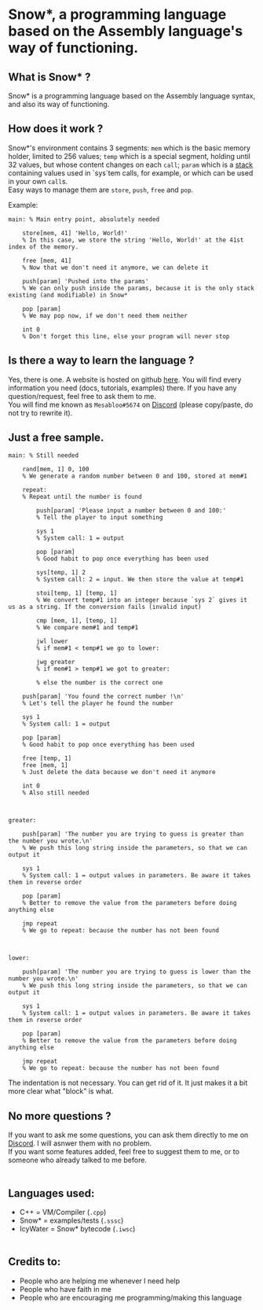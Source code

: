 # Snow*, a programming language based on the Assembly language's way of functioning.

## What is Snow* ?

Snow* is a programming language based on the Assembly language syntax, and also its way of functioning.

## How does it work ?

Snow*'s environment contains 3 segments: `mem` which is the basic memory holder, limited to 256 values; `temp` which is a special segment, holding until 32 values, but whose content changes on each `call`; `param` which is a [stack](https://en.wikipedia.org/wiki/Stack_(abstract_data_type)) containing values used in `sys`tem calls, for example, or which can be used in your own `call`s. <br>
Easy ways to manage them are `store`, `push`, `free` and `pop`. 

Example:
```
main: % Main entry point, absolutely needed

    store[mem, 41] 'Hello, World!'
    % In this case, we store the string 'Hello, World!' at the 41st index of the memory.

    free [mem, 41]
    % Now that we don't need it anymore, we can delete it

    push[param] 'Pushed into the params'
    % We can only push inside the params, because it is the only stack existing (and modifiable) in Snow*

    pop [param]
    % We may pop now, if we don't need them neither

    int 0
    % Don't forget this line, else your program will never stop
```

## Is there a way to learn the language ?

Yes, there is one. A website is hosted on github [here](https://mesabloo.github.io/snowstar-lang). You will find every information you need (docs, tutorials, examples) there. If you have any question/request, feel free to ask them to me. <br>
You will find me known as `Меѕаblоо#5674` on [Discord](https://www.discordapp.com) (please copy/paste, do not try to rewrite it).

## Just a free sample.

```
main: % Still needed

    rand[mem, 1] 0, 100
    % We generate a random number between 0 and 100, stored at mem#1

    repeat:
    % Repeat until the number is found

        push[param] 'Please input a number between 0 and 100:'
        % Tell the player to input something

        sys 1
        % System call: 1 = output

        pop [param]
        % Good habit to pop once everything has been used

        sys[temp, 1] 2
        % System call: 2 = input. We then store the value at temp#1

        stoi[temp, 1] [temp, 1]
        % We convert temp#1 into an integer because `sys 2` gives it us as a string. If the conversion fails (invalid input)

        cmp [mem, 1], [temp, 1]
        % We compare mem#1 and temp#1

        jwl lower
        % if mem#1 < temp#1 we go to lower:

        jwg greater
        % if mem#1 > temp#1 we got to greater:

        % else the number is the correct one

    push[param] 'You found the correct number !\n'
    % Let's tell the player he found the number

    sys 1
    % System call: 1 = output

    pop [param]
    % Good habit to pop once everything has been used

    free [temp, 1]
    free [mem, 1]
    % Just delete the data because we don't need it anymore
 
    int 0
    % Also still needed



greater:

    push[param] 'The number you are trying to guess is greater than the number you wrote.\n'
    % We push this long string inside the parameters, so that we can output it

    sys 1
    % System call: 1 = output values in parameters. Be aware it takes them in reverse order

    pop [param]
    % Better to remove the value from the parameters before doing anything else

    jmp repeat
    % We go to repeat: because the number has not been found



lower:

    push[param] 'The number you are trying to guess is lower than the number you wrote.\n'
    % We push this long string inside the parameters, so that we can output it

    sys 1
    % System call: 1 = output values in parameters. Be aware it takes them in reverse order

    pop [param]
    % Better to remove the value from the parameters before doing anything else

    jmp repeat
    % We go to repeat: because the number has not been found
```
The indentation is not necessary. You can get rid of it. It just makes it a bit more clear what "block" is what.

## No more questions ?

If you want to ask me some questions, you can ask them directly to me on [Discord](https://www.discordapp.com). I will asnwer them with no problem. <br>
If you want some features added, feel free to suggest them to me, or to someone who already talked to me before. <br><br>

## Languages used:
- C++ = VM/Compiler (`.cpp`)
- Snow* = examples/tests (`.sssc`)
- IcyWater = Snow* bytecode (`.iwsc`)
<br><br>

## Credits to:
- People who are helping me whenever I need help
- People who have faith in me
- People who are encouraging me programming/making this language